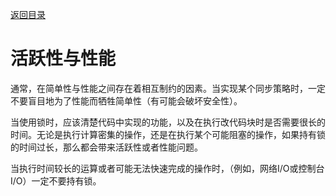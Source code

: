 [返回目录](/README.md)

# 活跃性与性能

通常，在简单性与性能之间存在着相互制约的因素。当实现某个同步策略时，一定不要盲目地为了性能而牺牲简单性（有可能会破坏安全性）。

当使用锁时，应该清楚代码中实现的功能，以及在执行改代码块时是否需要很长的时间。无论是执行计算密集的操作，还是在执行某个可能阻塞的操作，如果持有锁的时间过长，那么都会带来活跃性或者性能问题。

当执行时间较长的运算或者可能无法快速完成的操作时，（例如，网络I/O或控制台I/O）一定不要持有锁。